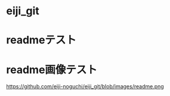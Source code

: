 # eiji_git

# readmeテスト

# readme画像テスト 
https://github.com/eiji-noguchi/eiji_git/blob/images/readme.png
